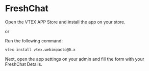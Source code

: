 # FreshChat

Open the VTEX APP Store and install the app on your store.

or

Run the following command:

```sh
vtex install vtex.webimpacto@0.x
```

Next, open the app settings on your admin and fill the form with your FreshChat Details.


